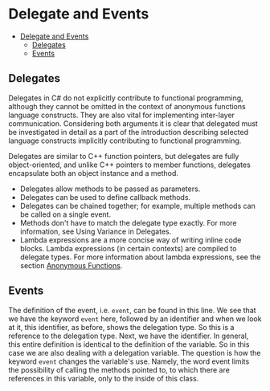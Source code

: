 # Delegate and Events

- [Delegate and Events](#delegate-and-events)
  - [Delegates](#delegates)
  - [Events](#events)

## Delegates

Delegates in C# do not explicitly contribute to functional programming, although they cannot be omitted in the context of anonymous functions language constructs. They are also vital for implementing inter-layer communication. Considering both arguments it is clear that delegated must be investigated in detail as a part of the introduction describing selected language constructs implicitly contributing to functional programming.

Delegates are similar to C++ function pointers, but delegates are fully object-oriented, and unlike C++ pointers to member functions, delegates encapsulate both an object instance and a method.

- Delegates allow methods to be passed as parameters.
- Delegates can be used to define callback methods.
- Delegates can be chained together; for example, multiple methods can be called on a single event.
- Methods don't have to match the delegate type exactly. For more information, see Using Variance in Delegates.
- Lambda expressions are a more concise way of writing inline code blocks. Lambda expressions (in certain contexts) are compiled to delegate types. For more information about lambda expressions, see the section [Anonymous Functions][AnonymousFunctions].

## Events

The definition of the event, i.e. `event`, can be found in this line. We see that we have the keyword `event` here, followed by an identifier and when we look at it, this identifier, as before, shows the delegation type. So this is a reference to the delegation type. Next, we have the identifier. In general, this entire definition is identical to the definition of the variable. So in this case we are also dealing with a delegation variable. The question is how the keyword `event` changes the variable's use. Namely, the word event limits the possibility of calling the methods pointed to, to which there are references in this variable, only to the inside of this class.

<!-- PL
## Praca domowa

No i praca domowa. Po pierwsze, chciałbym poprosić o przeanalizowanie kodu, który jest tutaj pokazany. On jest załączony w testach jednostkowych (`EventTestMethod`) i zrozumienie tego testu, pod kątem testowania zdarzenia. A drugie pytanie dotyczy błędy, który tam jest zakomentowany. Z jakiego powodu ten błąd wystepuje?
-->

[AnonymousFunctions]: README.AnonymousFunctions.md
